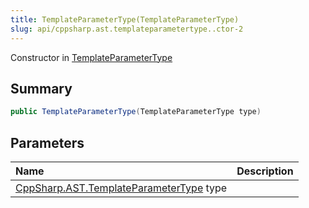 ```yaml
---
title: TemplateParameterType(TemplateParameterType)
slug: api/cppsharp.ast.templateparametertype..ctor-2
---
```

Constructor in [TemplateParameterType](/api/cppsharp/ast/templateparametertype)

## Summary



```csharp
public TemplateParameterType(TemplateParameterType type)
```

## Parameters

|Name|Description|
|:---|:---|
|[CppSharp.AST.TemplateParameterType](/api/cppsharp/ast/templateparametertype) type||

